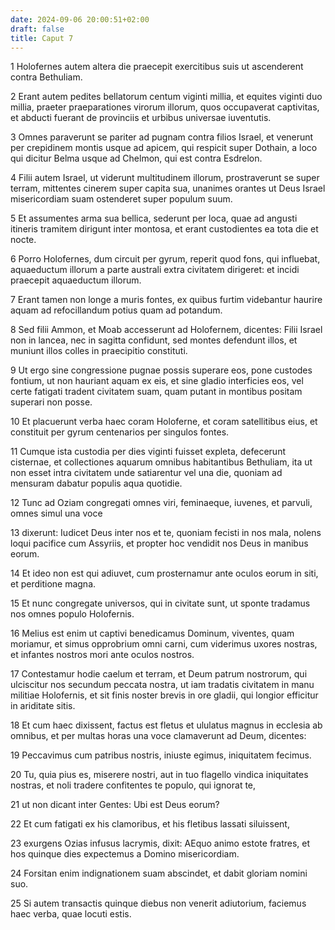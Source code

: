```yaml
---
date: 2024-09-06 20:00:51+02:00
draft: false
title: Caput 7
---
```





1 Holofernes autem altera die praecepit exercitibus suis ut ascenderent contra Bethuliam.

2 Erant autem pedites bellatorum centum viginti millia, et equites viginti duo millia, praeter praeparationes virorum illorum, quos occupaverat captivitas, et abducti fuerant de provinciis et urbibus universae iuventutis.

3 Omnes paraverunt se pariter ad pugnam contra filios Israel, et venerunt per crepidinem montis usque ad apicem, qui respicit super Dothain, a loco qui dicitur Belma usque ad Chelmon, qui est contra Esdrelon.

4 Filii autem Israel, ut viderunt multitudinem illorum, prostraverunt se super terram, mittentes cinerem super capita sua, unanimes orantes ut Deus Israel misericordiam suam ostenderet super populum suum.

5 Et assumentes arma sua bellica, sederunt per loca, quae ad angusti itineris tramitem dirigunt inter montosa, et erant custodientes ea tota die et nocte.

6 Porro Holofernes, dum circuit per gyrum, reperit quod fons, qui influebat, aquaeductum illorum a parte australi extra civitatem dirigeret: et incidi praecepit aquaeductum illorum.

7 Erant tamen non longe a muris fontes, ex quibus furtim videbantur haurire aquam ad refocillandum potius quam ad potandum.

8 Sed filii Ammon, et Moab accesserunt ad Holofernem, dicentes: Filii Israel non in lancea, nec in sagitta confidunt, sed montes defendunt illos, et muniunt illos colles in praecipitio constituti.

9 Ut ergo sine congressione pugnae possis superare eos, pone custodes fontium, ut non hauriant aquam ex eis, et sine gladio interficies eos, vel certe fatigati tradent civitatem suam, quam putant in montibus positam superari non posse.

10 Et placuerunt verba haec coram Holoferne, et coram satellitibus eius, et constituit per gyrum centenarios per singulos fontes.

11 Cumque ista custodia per dies viginti fuisset expleta, defecerunt cisternae, et collectiones aquarum omnibus habitantibus Bethuliam, ita ut non esset intra civitatem unde satiarentur vel una die, quoniam ad mensuram dabatur populis aqua quotidie.

12 Tunc ad Oziam congregati omnes viri, feminaeque, iuvenes, et parvuli, omnes simul una voce

13 dixerunt: Iudicet Deus inter nos et te, quoniam fecisti in nos mala, nolens loqui pacifice cum Assyriis, et propter hoc vendidit nos Deus in manibus eorum.

14 Et ideo non est qui adiuvet, cum prosternamur ante oculos eorum in siti, et perditione magna.

15 Et nunc congregate universos, qui in civitate sunt, ut sponte tradamus nos omnes populo Holofernis.

16 Melius est enim ut captivi benedicamus Dominum, viventes, quam moriamur, et simus opprobrium omni carni, cum viderimus uxores nostras, et infantes nostros mori ante oculos nostros.

17 Contestamur hodie caelum et terram, et Deum patrum nostrorum, qui ulciscitur nos secundum peccata nostra, ut iam tradatis civitatem in manu militiae Holofernis, et sit finis noster brevis in ore gladii, qui longior efficitur in ariditate sitis.

18 Et cum haec dixissent, factus est fletus et ululatus magnus in ecclesia ab omnibus, et per multas horas una voce clamaverunt ad Deum, dicentes:

19 Peccavimus cum patribus nostris, iniuste egimus, iniquitatem fecimus.

20 Tu, quia pius es, miserere nostri, aut in tuo flagello vindica iniquitates nostras, et noli tradere confitentes te populo, qui ignorat te,

21 ut non dicant inter Gentes: Ubi est Deus eorum?

22 Et cum fatigati ex his clamoribus, et his fletibus lassati siluissent,

23 exurgens Ozias infusus lacrymis, dixit: AEquo animo estote fratres, et hos quinque dies expectemus a Domino misericordiam.

24 Forsitan enim indignationem suam abscindet, et dabit gloriam nomini suo.

25 Si autem transactis quinque diebus non venerit adiutorium, faciemus haec verba, quae locuti estis.

